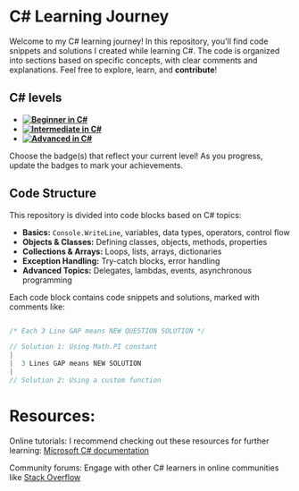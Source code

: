 # C# Learning Journey 

Welcome to my C# learning journey!  In this repository, you'll find code snippets and solutions I created while learning C#. The code is organized into sections based on specific concepts, with clear comments and explanations. Feel free to explore, learn, and **contribute**!

## C# levels 

* **[![Beginner in C#](https://img.shields.io/badge/C%23-Beginner-green.svg)](https://docs.microsoft.com/en-us/dotnet/csharp/get-started/)**
* **[![Intermediate in C#](https://img.shields.io/badge/C%23-Intermediate-orange.svg)](https://docs.microsoft.com/en-us/dotnet/csharp/programming-guide/)**
* **[![Advanced in C#](https://img.shields.io/badge/C%23-Advanced-red.svg)](https://docs.microsoft.com/en-us/dotnet/csharp/advanced/)**

Choose the badge(s) that reflect your current level! As you progress, update the badges to mark your achievements.

## Code Structure 

This repository is divided into code blocks based on C# topics:

* **Basics:** `Console.WriteLine`, variables, data types, operators, control flow
* **Objects & Classes:** Defining classes, objects, methods, properties
* **Collections & Arrays:** Loops, lists, arrays, dictionaries
* **Exception Handling:** Try-catch blocks, error handling
* **Advanced Topics:** Delegates, lambdas, events, asynchronous programming

Each code block contains code snippets and solutions, marked with comments like:

```csharp

/* Each 3 Line GAP means NEW QUESTION SOLUTION */

// Solution 1: Using Math.PI constant
|
|  3 Lines GAP means NEW SOLUTION
|
// Solution 2: Using a custom function

```

# Resources:

   Online tutorials: I recommend checking out these resources for further learning:
     [Microsoft C# documentation](https://docs.microsoft.com/en-us/dotnet/csharp/)
       
 Community forums:
    Engage with other C# learners in online communities like [Stack Overflow](https://stackoverflow.com/questions/tagged/c%23)

